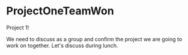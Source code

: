 # ProjectOneTeamWon
Project 1!

We need to discuss as a group and confirm the project we are going to work on together.
Let's discuss during lunch.
